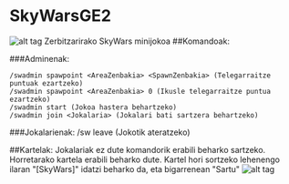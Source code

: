 # SkyWarsGE2

![alt tag](http://i.imgur.com/J3kwFSi.png)
Zerbitzarirako SkyWars minijokoa
##Komandoak:
 
###Adminenak:

    /swadmin spawpoint <AreaZenbakia> <SpawnZenbakia> (Telegarraitze puntuak ezartzeko)
    /swadmin spawpoint <AreaZenbakia> 0 (Ikusle telegarraitze puntua ezartzeko)
    /swadmin start (Jokoa hastera behartzeko)
    /swadmin join <Jokalaria> (Jokalari bati sartzera behartzeko)
  
###Jokalarienak: 
    /sw leave (Jokotik ateratzeko)

##Kartelak:
Jokalariak ez dute komandorik erabili beharko sartzeko. Horretarako kartela erabili beharko dute. Kartel hori sortzeko lehenengo ilaran "[SkyWars]" idatzi beharko da, eta bigarrenean "Sartu"
![alt tag](http://i.imgur.com/Oyaugcw.png)
